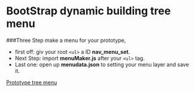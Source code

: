 # BootStrap dynamic building tree menu

###Three Step make a menu for your prototype,

*	first off: giv your root `<ul>` a ID **nav_menu_set**.
*	Next Step: import **menuMaker.js** after your `<ul>` tag.
*	Last one: open up **menudata.json** to setting your menu layer and save it.


[Prototype tree menu][1]

[1]: https://github.com/horkenw/bootstrapDynamicMenu "Prototype tree menu"
